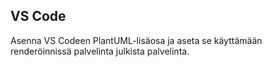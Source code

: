 ## VS Code

Asenna VS Codeen PlantUML-lisäosa ja aseta se käyttämään renderöinnissä palvelinta julkista palvelinta.
